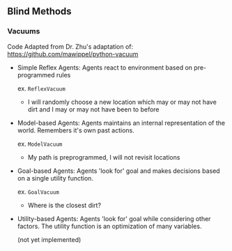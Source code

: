 
## Blind Methods

### Vacuums

Code Adapted from Dr. Zhu's adaptation of: https://github.com/mawippel/python-vacuum

- Simple Reflex Agents: Agents react to environment based on pre-programmed rules

  ex. `ReflexVacuum`
  - I will randomly choose a new location which may or may not have dirt and I may or may not have been to before
  
- Model-based Agents: Agents maintains an internal representation of the world.  Remembers it's own past actions. 

  ex. `ModelVacuum`
  - My path is preprogrammed, I will not revisit locations

- Goal-based Agents: Agents 'look for' goal and makes decisions based on a single utility function.

  ex. `GoalVacuum`
  - Where is the closest dirt?

- Utility-based Agents: Agents 'look for' goal while considering other factors.  The utility function is an optimization of many variables.

  (not yet implemented)

